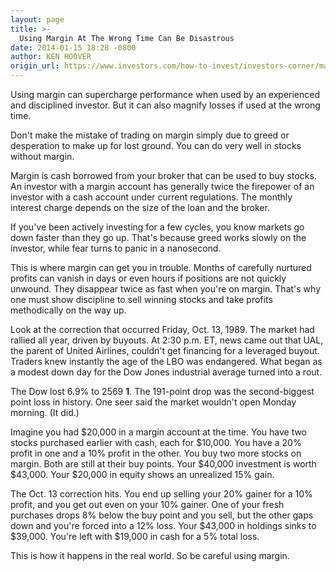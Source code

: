 ```yaml
---
layout: page
title: >-
  Using Margin At The Wrong Time Can Be Disastrous
date: 2014-01-15 18:28 -0800
author: KEN HOOVER
origin_url: https://www.investors.com/how-to-invest/investors-corner/margin-can-supercharge-gains-and-magnify-losses
---
```





Using margin can supercharge performance when used by an experienced and disciplined investor. But it can also magnify losses if used at the wrong time.

  

Don't make the mistake of trading on margin simply due to greed or desperation to make up for lost ground. You can do very well in stocks without margin.

  

Margin is cash borrowed from your broker that can be used to buy stocks. An investor with a margin account has generally twice the firepower of an investor with a cash account under current regulations. The monthly interest charge depends on the size of the loan and the broker.

  

If you've been actively investing for a few cycles, you know markets go down faster than they go up. That's because greed works slowly on the investor, while fear turns to panic in a nanosecond.

  

This is where margin can get you in trouble. Months of carefully nurtured profits can vanish in days or even hours if positions are not quickly unwound. They disappear twice as fast when you're on margin. That's why one must show discipline to sell winning stocks and take profits methodically on the way up.

  

Look at the correction that occurred Friday, Oct. 13, 1989. The market had rallied all year, driven by buyouts. At 2:30 p.m. ET, news came out that UAL, the parent of United Airlines, couldn't get financing for a leveraged buyout. Traders knew instantly the age of the LBO was endangered. What began as a modest down day for the Dow Jones industrial average turned into a rout.

  

The Dow lost 6.9% to 2569 **1**. The 191-point drop was the second-biggest point loss in history. One seer said the market wouldn't open Monday morning. (It did.)

  

Imagine you had \$20,000 in a margin account at the time. You have two stocks purchased earlier with cash, each for \$10,000. You have a 20% profit in one and a 10% profit in the other. You buy two more stocks on margin. Both are still at their buy points. Your \$40,000 investment is worth \$43,000. Your \$20,000 in equity shows an unrealized 15% gain.

  

The Oct. 13 correction hits. You end up selling your 20% gainer for a 10% profit, and you get out even on your 10% gainer. One of your fresh purchases drops 8% below the buy point and you sell, but the other gaps down and you're forced into a 12% loss. Your \$43,000 in holdings sinks to \$39,000. You're left with \$19,000 in cash for a 5% total loss.

  

This is how it happens in the real world. So be careful using margin.




